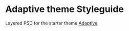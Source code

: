 Adaptive theme Styleguide
=========================

Layered PSD for the starter theme [Adaptive](http://drupal.org/project/adaptivetheme)